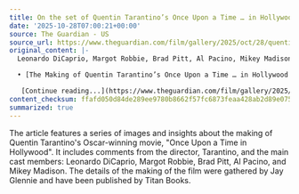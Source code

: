 ```yaml
---
title: On the set of Quentin Tarantino’s Once Upon a Time … in Hollywood – in pictures
date: '2025-10-28T07:00:21+00:00'
source: The Guardian - US
source_url: https://www.theguardian.com/film/gallery/2025/oct/28/quentin-tarantino-once-upon-a-time-in-hollywood-leonardo-dicaprio-in-pictures
original_content: |-
  Leonardo DiCaprio, Margot Robbie, Brad Pitt, Al Pacino, Mikey Madison and the director himself tell Jay Glennie how they made the Oscar-winning movie

  • [The Making of Quentin Tarantino’s Once Upon a Time … in Hollywood by Jay Glennie is published by Titan Books](https://titanbooks.com/73059-the-making-of-quentin-tarantinos-once-upon-a-time-in-hollywood/)

   [Continue reading...](https://www.theguardian.com/film/gallery/2025/oct/28/quentin-tarantino-once-upon-a-time-in-hollywood-leonardo-dicaprio-in-pictures)
content_checksum: ffafd050d84de289ee9780b8662f57fc6873feaa428ab2d89e0756e0a109caed
summarized: true
---
```


The article features a series of images and insights about the making of Quentin Tarantino's Oscar-winning movie, "Once Upon a Time in Hollywood". It includes comments from the director, Tarantino, and the main cast members: Leonardo DiCaprio, Margot Robbie, Brad Pitt, Al Pacino, and Mikey Madison. The details of the making of the film were gathered by Jay Glennie and have been published by Titan Books.